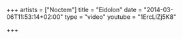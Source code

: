 +++
artists = ["Noctem"]
title = "Eidolon"
date = "2014-03-06T11:53:14+02:00"
type = "video"
youtube = "1ErcLIZj5K8"

+++
